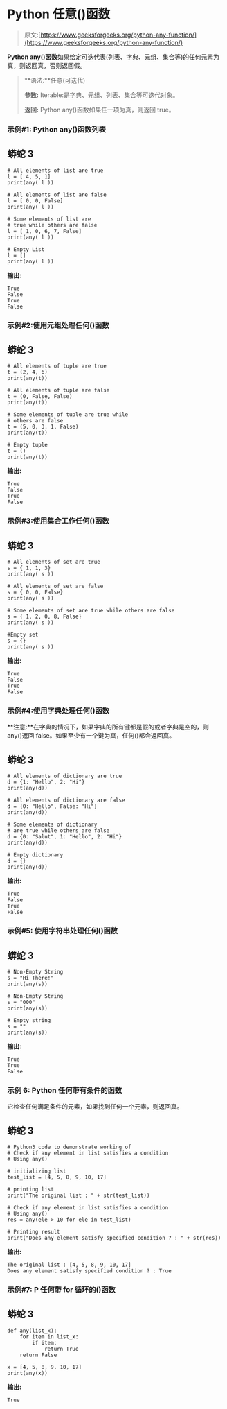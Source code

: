 # Python 任意()函数

> 原文:[https://www.geeksforgeeks.org/python-any-function/](https://www.geeksforgeeks.org/python-any-function/)

**Python any()函数**如果给定可迭代表(列表、字典、元组、集合等)的任何元素为真，则返回真，否则返回假。

> **语法:**任意(可迭代)
> 
> **参数:** Iterable:是字典、元组、列表、集合等可迭代对象。
> 
> **返回:** Python any()函数如果任一项为真，则返回 true。

### **示例#1: Python any()函数列表**

## 蟒蛇 3

```
# All elements of list are true
l = [ 4, 5, 1]
print(any( l ))

# All elements of list are false
l = [ 0, 0, False]
print(any( l ))

# Some elements of list are
# true while others are false
l = [ 1, 0, 6, 7, False]
print(any( l ))

# Empty List
l = []
print(any( l ))
```

**输出:**

```
True
False
True
False
```

### **示例#2:使用元组处理任何()函数**

## 蟒蛇 3

```
# All elements of tuple are true
t = (2, 4, 6)
print(any(t))

# All elements of tuple are false
t = (0, False, False)
print(any(t))

# Some elements of tuple are true while
# others are false
t = (5, 0, 3, 1, False)
print(any(t))

# Empty tuple
t = ()
print(any(t))
```

**输出:**

```
True
False
True
False
```

### **示例#3:使用集合**工作任何()函数

## 蟒蛇 3

```
# All elements of set are true
s = { 1, 1, 3}
print(any( s ))

# All elements of set are false
s = { 0, 0, False}
print(any( s ))

# Some elements of set are true while others are false
s = { 1, 2, 0, 8, False}
print(any( s ))

#Empty set
s = {}
print(any( s ))
```

**输出:**

```
True
False
True
False
```

### **示例#4:使用字典处理任何()函数**

**注意:**在字典的情况下，如果字典的所有键都是假的或者字典是空的，则 any()返回 false。如果至少有一个键为真，任何()都会返回真。

## 蟒蛇 3

```
# All elements of dictionary are true
d = {1: "Hello", 2: "Hi"}
print(any(d))

# All elements of dictionary are false
d = {0: "Hello", False: "Hi"}
print(any(d))

# Some elements of dictionary
# are true while others are false
d = {0: "Salut", 1: "Hello", 2: "Hi"}
print(any(d))

# Empty dictionary
d = {}
print(any(d))
```

**输出:**

```
True
False
True
False
```

### **示例#5:** 使用字符串处理任何()函数

## 蟒蛇 3

```
# Non-Empty String
s = "Hi There!"
print(any(s))

# Non-Empty String
s = "000"
print(any(s))

# Empty string
s = ""
print(any(s))
```

**输出:**

```
True
True
False
```

### 示例 6: Python 任何带有条件的函数

它检查任何满足条件的元素，如果找到任何一个元素，则返回真。

## 蟒蛇 3

```
# Python3 code to demonstrate working of
# Check if any element in list satisfies a condition
# Using any()

# initializing list
test_list = [4, 5, 8, 9, 10, 17]

# printing list
print("The original list : " + str(test_list))

# Check if any element in list satisfies a condition
# Using any()
res = any(ele > 10 for ele in test_list)

# Printing result
print("Does any element satisfy specified condition ? : " + str(res))
```

**输出:**

```
The original list : [4, 5, 8, 9, 10, 17]
Does any element satisfy specified condition ? : True
```

### **示例#7: P** 任何带 for 循环的()函数

## 蟒蛇 3

```
def any(list_x):
    for item in list_x:
        if item:
            return True
    return False

x = [4, 5, 8, 9, 10, 17]
print(any(x))
```

**输出:**

```
True
```